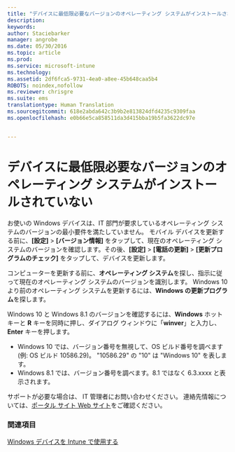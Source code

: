 ```yaml
---
title: "デバイスに最低限必要なバージョンのオペレーティング システムがインストールされていない | Microsoft Intune"
description: 
keywords: 
author: Staciebarker
manager: angrobe
ms.date: 05/30/2016
ms.topic: article
ms.prod: 
ms.service: microsoft-intune
ms.technology: 
ms.assetid: 2df6fca5-9731-4ea0-a8ee-45b648caa5b4
ROBOTS: noindex,nofollow
ms.reviewer: chrisgre
ms.suite: ems
translationtype: Human Translation
ms.sourcegitcommit: 618e2abda642c3b9b2e813824dfd4235c9309faa
ms.openlocfilehash: e0b66e5ca858511da3d415bba19b5fa3622dc97e


---
```



# デバイスに最低限必要なバージョンのオペレーティング システムがインストールされていない

お使いの Windows デバイスは、IT 部門が要求しているオペレーティング システムのバージョンの最小要件を満たしていません。 モバイル デバイスを更新する前に、**[設定]** &gt; **[バージョン情報]** をタップして、現在のオペレーティング システムのバージョンを確認します。その後、**[設定]** &gt; **[電話の更新]** &gt; **[更新プログラムのチェック]** をタップして、デバイスを更新します。

コンピューターを更新する前に、**オペレーティング システム**を探し、指示に従って現在のオペレーティング システムのバージョンを識別します。 Windows 10 より前のオペレーティング システムを更新するには、**Windows の更新プログラム**を探します。

Windows 10 と Windows 8.1 のバージョンを確認するには、**Windows** ホットキーと **R** キーを同時に押し、ダイアログ ウィンドウに「**winver**」と入力し、**Enter** キーを押します。

- Windows 10 では、バージョン番号を無視して、OS ビルド番号を調べます (例: OS ビルド 10586.29)。 "10586.29" の "10" は "Windows 10" を表します。
- Windows 8.1 では、バージョン番号を調べます。8.1 ではなく 6.3.xxxx と表示されます。

サポートが必要な場合は、 IT 管理者にお問い合わせください。 連絡先情報については、[ポータル サイト Web サイト](http://portal.manage.microsoft.com)をご確認ください。

### 関連項目
[Windows デバイスを Intune で使用する](using-your-windows-device-with-intune.md)



<!--HONumber=Jul16_HO4-->



